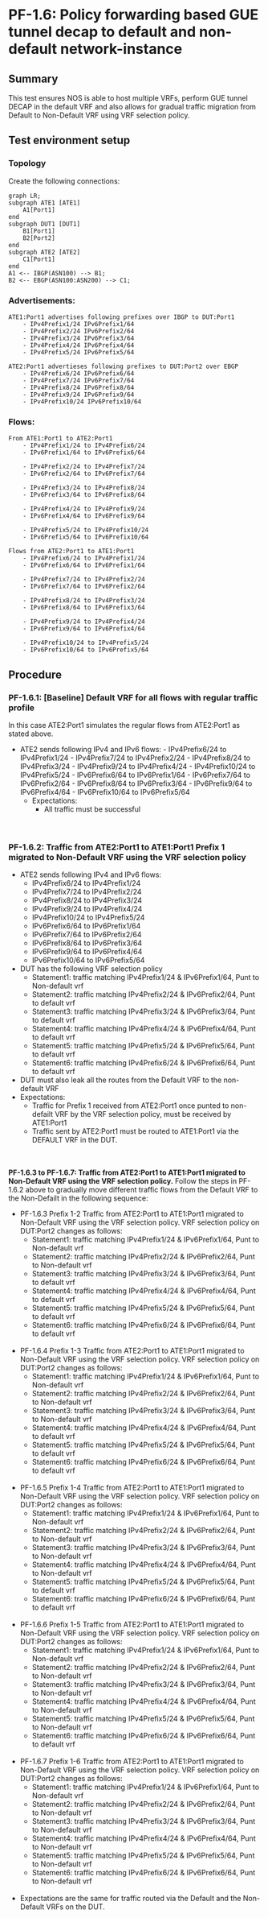 # PF-1.6: Policy forwarding based GUE tunnel decap to default and non-default network-instance

## Summary
This test ensures NOS is able to host multiple VRFs, perform GUE tunnel DECAP in the default VRF and also allows for gradual traffic migration from Default to Non-Default VRF using VRF selection policy.


## Test environment setup

### Topology
Create the following connections:
```mermaid
graph LR; 
subgraph ATE1 [ATE1]
    A1[Port1] 
end
subgraph DUT1 [DUT1]
    B1[Port1]
    B2[Port2]
end
subgraph ATE2 [ATE2]
    C1[Port1] 
end
A1 <-- IBGP(ASN100) --> B1; 
B2 <-- EBGP(ASN100:ASN200) --> C1;
```

### Advertisements:

	ATE1:Port1 advertises following prefixes over IBGP to DUT:Port1
		- IPv4Prefix1/24 IPv6Prefix1/64
		- IPv4Prefix2/24 IPv6Prefix2/64
		- IPv4Prefix3/24 IPv6Prefix3/64
		- IPv4Prefix4/24 IPv6Prefix4/64
		- IPv4Prefix5/24 IPv6Prefix5/64

	ATE2:Port1 advertieses following prefixes to DUT:Port2 over EBGP
		- IPv4Prefix6/24 IPv6Prefix6/64
		- IPv4Prefix7/24 IPv6Prefix7/64
		- IPv4Prefix8/24 IPv6Prefix8/64
		- IPv4Prefix9/24 IPv6Prefix9/64
		- IPv4Prefix10/24 IPv6Prefix10/64

### Flows:

	From ATE1:Port1 to ATE2:Port1
		- IPv4Prefix1/24 to IPv4Prefix6/24 
		- IPv6Prefix1/64 to IPv6Prefix6/64 

		- IPv4Prefix2/24 to IPv4Prefix7/24 
		- IPv6Prefix2/64 to IPv6Prefix7/64 

		- IPv4Prefix3/24 to IPv4Prefix8/24 
		- IPv6Prefix3/64 to IPv6Prefix8/64 

		- IPv4Prefix4/24 to IPv4Prefix9/24 
		- IPv6Prefix4/64 to IPv6Prefix9/64 

		- IPv4Prefix5/24 to IPv4Prefix10/24 
		- IPv6Prefix5/64 to IPv6Prefix10/64 

	Flows from ATE2:Port1 to ATE1:Port1
		- IPv4Prefix6/24 to IPv4Prefix1/24 
		- IPv6Prefix6/64 to IPv6Prefix1/64 

		- IPv4Prefix7/24 to IPv4Prefix2/24 
		- IPv6Prefix7/64 to IPv6Prefix2/64 

		- IPv4Prefix8/24 to IPv4Prefix3/24
		- IPv6Prefix8/64 to IPv6Prefix3/64 

		- IPv4Prefix9/24 to IPv4Prefix4/24 
		- IPv6Prefix9/64 to IPv6Prefix4/64

		- IPv4Prefix10/24 to IPv4Prefix5/24 
		- IPv6Prefix10/64 to IPv6Prefix5/64 


## Procedure
### PF-1.6.1: [Baseline] Default VRF for all flows with regular traffic profile

In this case ATE2:Port1 simulates the regular flows from ATE2:Port1 as stated above.
  * ATE2 sends following IPv4 and IPv6 flows:
		- IPv4Prefix6/24 to IPv4Prefix1/24 
		- IPv4Prefix7/24 to IPv4Prefix2/24
		- IPv4Prefix8/24 to IPv4Prefix3/24 
		- IPv4Prefix9/24 to IPv4Prefix4/24 
		- IPv4Prefix10/24 to IPv4Prefix5/24
		- IPv6Prefix6/64 to IPv6Prefix1/64 
		- IPv6Prefix7/64 to IPv6Prefix2/64
		- IPv6Prefix8/64 to IPv6Prefix3/64 
		- IPv6Prefix9/64 to IPv6Prefix4/64 
		- IPv6Prefix10/64 to IPv6Prefix5/64    
	- Expectations:
		- All traffic must be successful<br><br><br>

### PF-1.6.2: Traffic from ATE2:Port1 to ATE1:Port1 Prefix 1 migrated to Non-Default VRF using the VRF selection policy
  * ATE2 sends following IPv4 and IPv6 flows:
    * IPv4Prefix6/24 to IPv4Prefix1/24 
    * IPv4Prefix7/24 to IPv4Prefix2/24
    * IPv4Prefix8/24 to IPv4Prefix3/24 
    * IPv4Prefix9/24 to IPv4Prefix4/24 
    * IPv4Prefix10/24 to IPv4Prefix5/24
    * IPv6Prefix6/64 to IPv6Prefix1/64 
    * IPv6Prefix7/64 to IPv6Prefix2/64
    * IPv6Prefix8/64 to IPv6Prefix3/64 
    * IPv6Prefix9/64 to IPv6Prefix4/64 
    * IPv6Prefix10/64 to IPv6Prefix5/64
  * DUT has the following VRF selection policy
    * Statement1: traffic matching IPv4Prefix1/24 & IPv6Prefix1/64, Punt to Non-default vrf
    * Statement2: traffic matching IPv4Prefix2/24 & IPv6Prefix2/64, Punt to default vrf
    * Statement3: traffic matching IPv4Prefix3/24 & IPv6Prefix3/64, Punt to default vrf
    * Statement4: traffic matching IPv4Prefix4/24 & IPv6Prefix4/64, Punt to default vrf
    * Statement5: traffic matching IPv4Prefix5/24 & IPv6Prefix5/64, Punt to default vrf
    * Statement6: traffic matching IPv4Prefix6/24 & IPv6Prefix6/64, Punt to default vrf
  * DUT must also leak all the routes from the Default VRF to the non-default VRF
  * Expectations:
    * Traffic for Prefix 1 received from ATE2:Port1 once punted to non-defailt VRF by the VRF selection policy, must be received by ATE1:Port1
    * Traffic sent by ATE2:Port1 must be routed to ATE1:Port1 via the DEFAULT VRF in the DUT.<br><br><br>

**PF-1.6.3 to PF-1.6.7: Traffic from ATE2:Port1 to ATE1:Port1 migrated to Non-Default VRF using the VRF selection policy.**
Follow the steps in PF-1.6.2 above to gradually move different traffic flows from the Default VRF to the Non-Defailt in the following sequence:

  * PF-1.6.3 Prefix 1-2 Traffic from ATE2:Port1 to ATE1:Port1 migrated to Non-Default VRF using the VRF selection policy.
    VRF selection policy on DUT:Port2 changes as follows:
    * Statement1: traffic matching IPv4Prefix1/24 & IPv6Prefix1/64, Punt to Non-default vrf
    * Statement2: traffic matching IPv4Prefix2/24 & IPv6Prefix2/64, Punt to Non-default vrf
    * Statement3: traffic matching IPv4Prefix3/24 & IPv6Prefix3/64, Punt to default vrf
    * Statement4: traffic matching IPv4Prefix4/24 & IPv6Prefix4/64, Punt to default vrf
    * Statement5: traffic matching IPv4Prefix5/24 & IPv6Prefix5/64, Punt to default vrf
    * Statement6: traffic matching IPv4Prefix6/24 & IPv6Prefix6/64, Punt to default vrf<br><br>
  * PF-1.6.4 Prefix 1-3  Traffic from ATE2:Port1 to ATE1:Port1 migrated to Non-Default VRF using the VRF selection policy.
    VRF selection policy on DUT:Port2 changes as follows:
    * Statement1: traffic matching IPv4Prefix1/24 & IPv6Prefix1/64, Punt to Non-default vrf
    * Statement2: traffic matching IPv4Prefix2/24 & IPv6Prefix2/64, Punt to Non-default vrf
    * Statement3: traffic matching IPv4Prefix3/24 & IPv6Prefix3/64, Punt to Non-default vrf
    * Statement4: traffic matching IPv4Prefix4/24 & IPv6Prefix4/64, Punt to default vrf
    * Statement5: traffic matching IPv4Prefix5/24 & IPv6Prefix5/64, Punt to default vrf
    * Statement6: traffic matching IPv4Prefix6/24 & IPv6Prefix6/64, Punt to default vrf<br><br>
  * PF-1.6.5 Prefix 1-4  Traffic from ATE2:Port1 to ATE1:Port1 migrated to Non-Default VRF using the VRF selection policy.
    VRF selection policy on DUT:Port2 changes as follows:
    * Statement1: traffic matching IPv4Prefix1/24 & IPv6Prefix1/64, Punt to Non-default vrf
    * Statement2: traffic matching IPv4Prefix2/24 & IPv6Prefix2/64, Punt to Non-default vrf
    * Statement3: traffic matching IPv4Prefix3/24 & IPv6Prefix3/64, Punt to Non-default vrf
    * Statement4: traffic matching IPv4Prefix4/24 & IPv6Prefix4/64, Punt to Non-default vrf
    * Statement5: traffic matching IPv4Prefix5/24 & IPv6Prefix5/64, Punt to default vrf
    * Statement6: traffic matching IPv4Prefix6/24 & IPv6Prefix6/64, Punt to default vrf<br><br>
  * PF-1.6.6 Prefix 1-5 Traffic from ATE2:Port1 to ATE1:Port1 migrated to Non-Default VRF using the VRF selection policy.
    VRF selection policy on DUT:Port2 changes as follows:
    * Statement1: traffic matching IPv4Prefix1/24 & IPv6Prefix1/64, Punt to Non-default vrf
    * Statement2: traffic matching IPv4Prefix2/24 & IPv6Prefix2/64, Punt to Non-default vrf
    * Statement3: traffic matching IPv4Prefix3/24 & IPv6Prefix3/64, Punt to Non-default vrf
    * Statement4: traffic matching IPv4Prefix4/24 & IPv6Prefix4/64, Punt to Non-default vrf
    * Statement5: traffic matching IPv4Prefix5/24 & IPv6Prefix5/64, Punt to Non-default vrf
    * Statement6: traffic matching IPv4Prefix6/24 & IPv6Prefix6/64, Punt to default vrf<br><br>
  * PF-1.6.7 Prefix 1-6 Traffic from ATE2:Port1 to ATE1:Port1 migrated to Non-Default VRF using the VRF selection policy.
    VRF selection policy on DUT:Port2 changes as follows:
    * Statement1: traffic matching IPv4Prefix1/24 & IPv6Prefix1/64, Punt to Non-default vrf
    * Statement2: traffic matching IPv4Prefix2/24 & IPv6Prefix2/64, Punt to Non-default vrf
    * Statement3: traffic matching IPv4Prefix3/24 & IPv6Prefix3/64, Punt to Non-default vrf
    * Statement4: traffic matching IPv4Prefix4/24 & IPv6Prefix4/64, Punt to Non-default vrf
    * Statement5: traffic matching IPv4Prefix5/24 & IPv6Prefix5/64, Punt to Non-default vrf
    * Statement6: traffic matching IPv4Prefix6/24 & IPv6Prefix6/64, Punt to Non-default vrf<br><br>
  * Expectations are the same for traffic routed via the Default and the Non-Default VRFs on the DUT.
